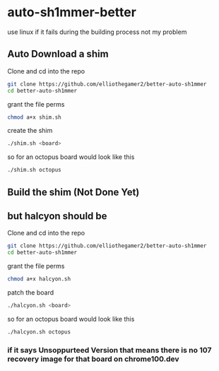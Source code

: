 # auto-sh1mmer-better

use linux if it fails during the building process not my problem

## Auto Download a shim 
  Clone and cd into the repo
  ```bash
  git clone https://github.com/elliothegamer2/better-auto-sh1mmer
  cd better-auto-sh1mmer
  ```
  grant the file perms
  ```bash
  chmod a+x shim.sh
  ```
  create the shim
  ```bash
  ./shim.sh <board>
  ```
  so for an octopus board would look like this
  
  ```bash
  ./shim.sh octopus
  ```
## Build the shim (Not Done Yet)


## but halcyon should be
  Clone and cd into the repo
  ```bash
  git clone https://github.com/elliothegamer2/better-auto-sh1mmer
  cd better-auto-sh1mmer
  ```

  grant the file perms
  ```bash
  chmod a+x halcyon.sh
  ```

  patch the board
   ```bash
  ./halcyon.sh <board>
  ```

  so for an octopus board would look like this
  
  ```bash
  ./halcyon.sh octopus
  ```
### if it says Unsoppurteed Version that means there is no 107 recovery image for that board on chrome100.dev
